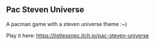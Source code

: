 ## Pac Steven Universe
A pacman game with a steven universe theme :~) 

Play it here: https://listlessnpc.itch.io/pac-steven-universe
